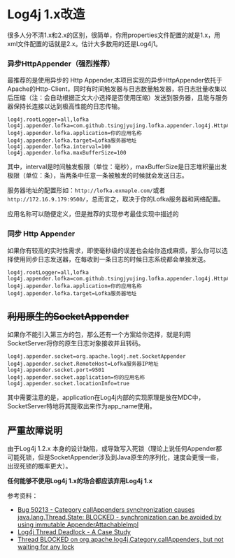 # Log4j 1.x改造

很多人分不清1.x和2.x的区别，很简单，你用properties文件配置的就是1.x，用xml文件配置的话就是2.x。估计大多数用的还是Log4j1。

### 异步HttpAppender（强烈推荐）

最推荐的是使用异步的 Http Appender,本项目实现的异步HttpAppender依托于Apache的Http-Client，同时有时间触发器与日志数量触发器，将日志批量收集以后压缩（注：会自动根据正文大小选择是否使用压缩）发送到服务器，且能与服务器保持长连接以达到极高性能的日志传输。

```properties
log4j.rootLogger=all,lofka
log4j.appender.lofka=com.github.tsingjyujing.lofka.appender.log4j.HttpAsyncAppender
log4j.appender.lofka.application=你的应用名称
log4j.appender.lofka.target=Lofka服务器地址
log4j.appender.lofka.interval=100
log4j.appender.lofka.maxBufferSize=100
```

其中，interval是时间触发极限（单位：毫秒），maxBufferSize是日志堆积量出发极限（单位：条），当两条中任意一条被触发的时候就会发送日志。

服务器地址的配置形如：`http://lofka.exmaple.com/`或者`http://172.16.9.179:9500/`，总而言之，取决于你的Lofka服务器和网络配置。

应用名称可以随便定义，但是推荐的实现参考最佳实现中描述的

### 同步 Http Appender

如果你有较高的实时性需求，即使毫秒级的误差也会给你造成麻烦，那么你可以选择使用同步日志发送器，在每收到一条日志的时候日志系统都会单独发送。
```properties
log4j.rootLogger=all,lofka
log4j.appender.lofka=com.github.tsingjyujing.lofka.appender.log4j.HttpAppender
log4j.appender.lofka.application=你的应用名称
log4j.appender.lofka.target=Lofka服务器地址
```

## ~~利用原生的SocketAppender~~

如果你不能引入第三方的包，那么还有一个方案给你选择，就是利用SocketServer将你的原生日志对象接收并且转码。

```properties
log4j.appender.socket=org.apache.log4j.net.SocketAppender
log4j.appender.socket.RemoteHost=Lofka服务器IP地址
log4j.appender.socket.port=9501
log4j.appender.socket.application=你的应用名称
log4j.appender.socket.locationInfo=true
```

其中需要注意的是，application在Log4j内部的实现原理是放在MDC中，SocketServer特地将其提取出来作为app_name使用。

## 严重故障说明

由于Log4j 1.2.x 本身的设计缺陷，或导致写入死锁（理论上说任何Appender都可能死锁，但是SocketAppender涉及到Java原生的序列化，速度会更慢一些，出现死锁的概率更大）。

**任何能够不使用Log4j 1.x的场合都应该弃用Log4j 1.x**

参考资料：
- [Bug 50213 - Category callAppenders synchronization causes java.lang.Thread.State: BLOCKED - synchronization can be avoided by using immutable AppenderAttachableImpl](https://bz.apache.org/bugzilla/show_bug.cgi?id=50213)
- [Log4j Thread Deadlock - A Case Study](https://dzone.com/articles/log4j-thread-deadlock-case)
- [Thread BLOCKED on org.apache.log4j.Category.callAppenders, but not waiting for any lock](https://stackoverflow.com/questions/27763111/thread-blocked-on-org-apache-log4j-category-callappenders-but-not-waiting-for-a)
